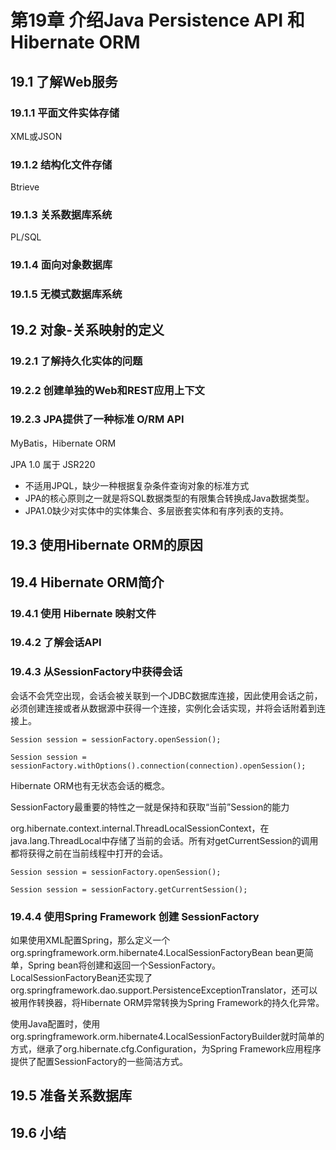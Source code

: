 # 第19章 介绍Java Persistence API 和 Hibernate ORM #

## 19.1 了解Web服务 ##

### 19.1.1 平面文件实体存储 ###

XML或JSON

### 19.1.2 结构化文件存储 ###

Btrieve

### 19.1.3 关系数据库系统 ###

PL/SQL

### 19.1.4 面向对象数据库 ###

### 19.1.5 无模式数据库系统 ###

## 19.2 对象-关系映射的定义 ##

### 19.2.1 了解持久化实体的问题 ###

### 19.2.2 创建单独的Web和REST应用上下文 ###

### 19.2.3 JPA提供了一种标准 O/RM API ###

MyBatis，Hibernate ORM

JPA 1.0 属于 JSR220

* 不适用JPQL，缺少一种根据复杂条件查询对象的标准方式
* JPA的核心原则之一就是将SQL数据类型的有限集合转换成Java数据类型。
* JPA1.0缺少对实体中的实体集合、多层嵌套实体和有序列表的支持。

## 19.3 使用Hibernate ORM的原因 ##

## 19.4 Hibernate ORM简介 ##

### 19.4.1 使用 Hibernate 映射文件 ###

### 19.4.2 了解会话API ###

### 19.4.3 从SessionFactory中获得会话 ###

会话不会凭空出现，会话会被关联到一个JDBC数据库连接，因此使用会话之前，必须创建连接或者从数据源中获得一个连接，实例化会话实现，并将会话附着到连接上。

	Session session = sessionFactory.openSession();

	Session session = sessionFactory.withOptions().connection(connection).openSession();

Hibernate ORM也有无状态会话的概念。

SessionFactory最重要的特性之一就是保持和获取“当前”Session的能力

org.hibernate.context.internal.ThreadLocalSessionContext，在java.lang.ThreadLocal中存储了当前的会话。所有对getCurrentSession的调用都将获得之前在当前线程中打开的会话。

	Session session = sessionFactory.openSession();

	Session session = sessionFactory.getCurrentSession();

### 19.4.4 使用Spring Framework 创建 SessionFactory ###

如果使用XML配置Spring，那么定义一个org.springframework.orm.hibernate4.LocalSessionFactoryBean bean更简单，Spring bean将创建和返回一个SessionFactory。LocalSessionFactoryBean还实现了org.springframework.dao.support.PersistenceExceptionTranslator，还可以被用作转换器，将Hibernate ORM异常转换为Spring Framework的持久化异常。

使用Java配置时，使用org.springframework.orm.hibernate4.LocalSessionFactoryBuilder就时简单的方式，继承了org.hibernate.cfg.Configuration，为Spring Framework应用程序提供了配置SessionFactory的一些简洁方式。

## 19.5 准备关系数据库 ##

## 19.6 小结 ##





